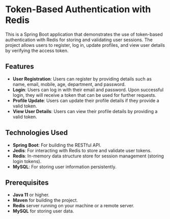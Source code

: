 # Token-Based Authentication with Redis

This is a Spring Boot application that demonstrates the use of token-based authentication with Redis for storing and validating user sessions. The project allows users to register, log in, update profiles, and view user details by verifying the access token.

## Features

- **User Registration**: Users can register by providing details such as name, email, mobile, age, department, and password.
- **Login**: Users can log in with their email and password. Upon successful login, they will receive a token that can be used for further requests.
- **Profile Update**: Users can update their profile details if they provide a valid token.
- **View User Details**: Users can view their profile details by providing a valid token.

## Technologies Used

- **Spring Boot**: For building the RESTful API.
- **Jedis**: For interacting with Redis to store and validate user tokens.
- **Redis**: In-memory data structure store for session management (storing login tokens).
- **MySQL**: For storing user information persistently.

## Prerequisites

- **Java 11** or higher.
- **Maven** for building the project.
- **Redis** server running on your machine or a remote server.
- **MySQL** for storing user data.
